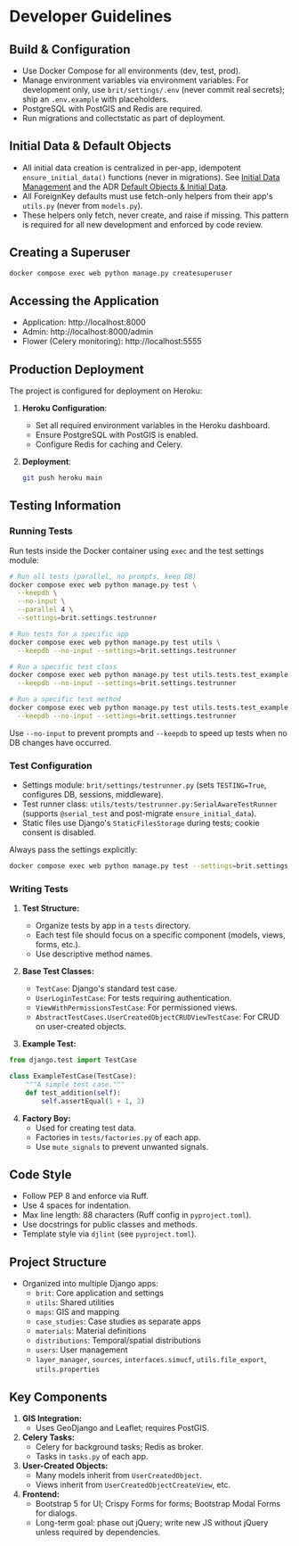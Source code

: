# Developer Guidelines

## Build & Configuration

- Use Docker Compose for all environments (dev, test, prod).
- Manage environment variables via environment variables. For development only, use `brit/settings/.env` (never commit real secrets); ship an `.env.example` with placeholders.
- PostgreSQL with PostGIS and Redis are required.
- Run migrations and collectstatic as part of deployment.

## Initial Data & Default Objects

- All initial data creation is centralized in per-app, idempotent `ensure_initial_data()` functions (never in migrations). See [Initial Data Management](initial_data_management.md) and the ADR [Default Objects & Initial Data](../04_design_decisions/2025-05-16_default_objects_and_initial_data.madr.md).
- All ForeignKey defaults must use fetch-only helpers from their app's `utils.py` (never from `models.py`).
- These helpers only fetch, never create, and raise if missing. This pattern is required for all new development and enforced by code review.

## Creating a Superuser
```sh
docker compose exec web python manage.py createsuperuser
```

## Accessing the Application
- Application: http://localhost:8000
- Admin: http://localhost:8000/admin
- Flower (Celery monitoring): http://localhost:5555

## Production Deployment

The project is configured for deployment on Heroku:

1. **Heroku Configuration**:
   - Set all required environment variables in the Heroku dashboard.
   - Ensure PostgreSQL with PostGIS is enabled.
   - Configure Redis for caching and Celery.

2. **Deployment**:
   ```sh
   git push heroku main
   ```

## Testing Information

### Running Tests
Run tests inside the Docker container using `exec` and the test settings module:

```sh
# Run all tests (parallel, no prompts, keep DB)
docker compose exec web python manage.py test \
  --keepdb \
  --no-input \
  --parallel 4 \
  --settings=brit.settings.testrunner

# Run tests for a specific app
docker compose exec web python manage.py test utils \
  --keepdb --no-input --settings=brit.settings.testrunner

# Run a specific test class
docker compose exec web python manage.py test utils.tests.test_example.ExampleTestCase \
  --keepdb --no-input --settings=brit.settings.testrunner

# Run a specific test method
docker compose exec web python manage.py test utils.tests.test_example.ExampleTestCase.test_addition \
  --keepdb --no-input --settings=brit.settings.testrunner
```

Use `--no-input` to prevent prompts and `--keepdb` to speed up tests when no DB changes have occurred.

### Test Configuration

- Settings module: `brit/settings/testrunner.py` (sets `TESTING=True`, configures DB, sessions, middleware).
- Test runner class: `utils/tests/testrunner.py:SerialAwareTestRunner` (supports `@serial_test` and post-migrate `ensure_initial_data`).
- Static files use Django's `StaticFilesStorage` during tests; cookie consent is disabled.

Always pass the settings explicitly:

```sh
docker compose exec web python manage.py test --settings=brit.settings.testrunner
```

### Writing Tests

1. **Test Structure:**
   - Organize tests by app in a `tests` directory.
   - Each test file should focus on a specific component (models, views, forms, etc.).
   - Use descriptive method names.

2. **Base Test Classes:**
   - `TestCase`: Django's standard test case.
   - `UserLoginTestCase`: For tests requiring authentication.
   - `ViewWithPermissionsTestCase`: For permissioned views.
   - `AbstractTestCases.UserCreatedObjectCRUDViewTestCase`: For CRUD on user-created objects.

3. **Example Test:**
```python
from django.test import TestCase

class ExampleTestCase(TestCase):
    """A simple test case."""
    def test_addition(self):
        self.assertEqual(1 + 1, 2)
```

4. **Factory Boy:**
   - Used for creating test data.
   - Factories in `tests/factories.py` of each app.
   - Use `mute_signals` to prevent unwanted signals.

## Code Style
- Follow PEP 8 and enforce via Ruff.
- Use 4 spaces for indentation.
- Max line length: 88 characters (Ruff config in `pyproject.toml`).
- Use docstrings for public classes and methods.
- Template style via `djlint` (see `pyproject.toml`).

## Project Structure
- Organized into multiple Django apps:
  - `brit`: Core application and settings
  - `utils`: Shared utilities
  - `maps`: GIS and mapping
  - `case_studies`: Case studies as separate apps
  - `materials`: Material definitions
  - `distributions`: Temporal/spatial distributions
  - `users`: User management
  - `layer_manager`, `sources`, `interfaces.simucf`, `utils.file_export`, `utils.properties`

## Key Components
1. **GIS Integration:**
   - Uses GeoDjango and Leaflet; requires PostGIS.
2. **Celery Tasks:**
   - Celery for background tasks; Redis as broker.
   - Tasks in `tasks.py` of each app.
3. **User-Created Objects:**
   - Many models inherit from `UserCreatedObject`.
   - Views inherit from `UserCreatedObjectCreateView`, etc.
4. **Frontend:**
   - Bootstrap 5 for UI; Crispy Forms for forms; Bootstrap Modal Forms for dialogs.
   - Long-term goal: phase out jQuery; write new JS without jQuery unless required by dependencies.
